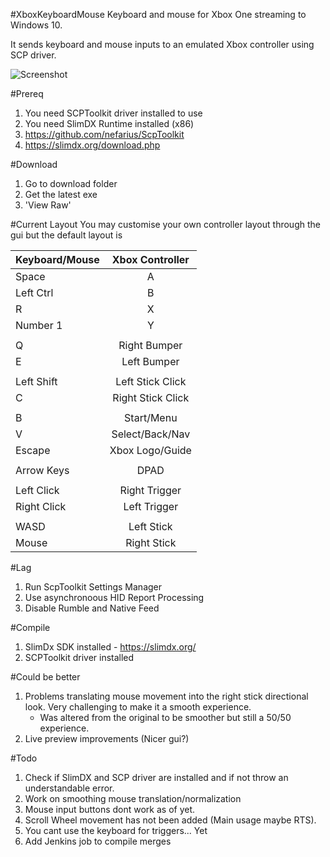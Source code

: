 #XboxKeyboardMouse
Keyboard and mouse for Xbox One streaming to Windows 10.

It sends keyboard and mouse inputs to an emulated Xbox controller using SCP driver.

![Screenshot](http://callumcarmicheal.com/projects/XKM_Oct_02_2017.PNG "Image of the GUI as of 11/12/16")

#Prereq
1.  You need SCPToolkit driver installed to use
2.  You need SlimDX Runtime installed (x86)
3.  https://github.com/nefarius/ScpToolkit
4.  https://slimdx.org/download.php

#Download
1. Go to download folder
2. Get the latest exe
3. 'View Raw'

#Current Layout
You may customise your own controller layout through the gui but the default layout is 

| Keyboard/Mouse| Xbox Controller   |
| ------------- |:-----------------:|
| Space         | A                 |
| Left Ctrl     | B                 |
| R             | X                 |
| Number 1      | Y                 |
|               |                   |
| Q             | Right Bumper      |
| E             | Left Bumper       |
|               |                   |
| Left Shift    | Left Stick Click  |
| C             | Right Stick Click |
|               |                   |
| B             | Start/Menu        |
| V             | Select/Back/Nav   |
| Escape        | Xbox Logo/Guide   |
|               |                   |
| Arrow Keys    | DPAD              |
|               |                   |
| Left Click    | Right Trigger     |
| Right Click   | Left Trigger      |
|               |                   |
| WASD          | Left Stick        |
| Mouse         | Right Stick       |

#Lag
1.  Run ScpToolkit Settings Manager
2.  Use asynchronoous HID Report Processing
3.  Disable Rumble and Native Feed

#Compile
1.  SlimDx SDK installed - https://slimdx.org/
2.  SCPToolkit driver installed

#Could be better
1.  Problems translating mouse movement into the right stick directional look.  Very challenging to make it a smooth experience.  
    - Was altered from the original to be smoother but still a 50/50 experience.
2.  Live preview improvements (Nicer gui?)

#Todo
1.  Check if SlimDX and SCP driver are installed and if not throw an understandable error.
2.  Work on smoothing mouse translation/normalization
3.  Mouse input buttons dont work as of yet.
4.  Scroll Wheel movement has not been added (Main usage maybe RTS).
5.  You cant use the keyboard for triggers... Yet
6.  Add Jenkins job to compile merges
